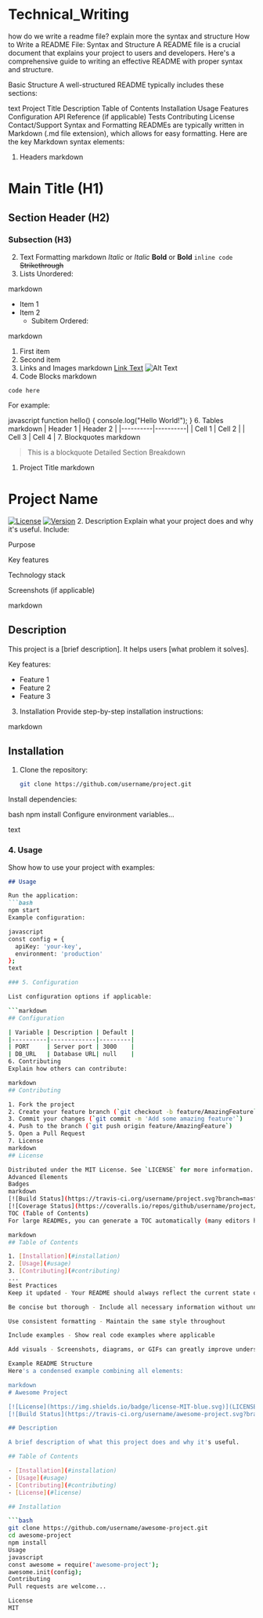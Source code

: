 # Technical_Writing


how do we write a readme file? explain more the syntax and structure
How to Write a README File: Syntax and Structure
A README file is a crucial document that explains your project to users and developers. Here's a comprehensive guide to writing an effective README with proper syntax and structure.

Basic Structure
A well-structured README typically includes these sections:

text
Project Title
Description
Table of Contents
Installation
Usage
Features
Configuration
API Reference (if applicable)
Tests
Contributing
License
Contact/Support
Syntax and Formatting
READMEs are typically written in Markdown (.md file extension), which allows for easy formatting. Here are the key Markdown syntax elements:

1. Headers
markdown
# Main Title (H1)
## Section Header (H2)
### Subsection (H3)
2. Text Formatting
markdown
*Italic* or _Italic_
**Bold** or __Bold__
`inline code`
~~Strikethrough~~
3. Lists
Unordered:

markdown
- Item 1
- Item 2
  - Subitem
Ordered:

markdown
1. First item
2. Second item
4. Links and Images
markdown
[Link Text](URL)
![Alt Text](image-url)
5. Code Blocks
markdown
```language
code here
```
For example:

javascript
function hello() {
  console.log("Hello World!");
}
6. Tables
markdown
| Header 1 | Header 2 |
|----------|----------|
| Cell 1   | Cell 2   |
| Cell 3   | Cell 4   |
7. Blockquotes
markdown
> This is a blockquote
Detailed Section Breakdown
1. Project Title
markdown
# Project Name

[![License](https://img.shields.io/badge/license-MIT-blue.svg)](LICENSE)
[![Version](https://img.shields.io/badge/version-1.0.0-green.svg)]()
2. Description
Explain what your project does and why it's useful. Include:

Purpose

Key features

Technology stack

Screenshots (if applicable)

markdown
## Description

This project is a [brief description]. It helps users [what problem it solves].

Key features:
- Feature 1
- Feature 2
- Feature 3
3. Installation
Provide step-by-step installation instructions:

markdown
## Installation

1. Clone the repository:
   ```bash
   git clone https://github.com/username/project.git
Install dependencies:

bash
npm install
Configure environment variables...

text

### 4. Usage

Show how to use your project with examples:

```markdown
## Usage

Run the application:
```bash
npm start
Example configuration:

javascript
const config = {
  apiKey: 'your-key',
  environment: 'production'
};
text

### 5. Configuration

List configuration options if applicable:

```markdown
## Configuration

| Variable | Description | Default |
|----------|-------------|---------|
| PORT     | Server port | 3000    |
| DB_URL   | Database URL| null    |
6. Contributing
Explain how others can contribute:

markdown
## Contributing

1. Fork the project
2. Create your feature branch (`git checkout -b feature/AmazingFeature`)
3. Commit your changes (`git commit -m 'Add some amazing feature'`)
4. Push to the branch (`git push origin feature/AmazingFeature`)
5. Open a Pull Request
7. License
markdown
## License

Distributed under the MIT License. See `LICENSE` for more information.
Advanced Elements
Badges
markdown
[![Build Status](https://travis-ci.org/username/project.svg?branch=master)](https://travis-ci.org/username/project)
[![Coverage Status](https://coveralls.io/repos/github/username/project/badge.svg?branch=master)](https://coveralls.io/github/username/project?branch=master)
TOC (Table of Contents)
For large READMEs, you can generate a TOC automatically (many editors have plugins for this) or create manually:

markdown
## Table of Contents

1. [Installation](#installation)
2. [Usage](#usage)
3. [Contributing](#contributing)
...
Best Practices
Keep it updated - Your README should always reflect the current state of your project

Be concise but thorough - Include all necessary information without unnecessary details

Use consistent formatting - Maintain the same style throughout

Include examples - Show real code examples where applicable

Add visuals - Screenshots, diagrams, or GIFs can greatly improve understanding

Example README Structure
Here's a condensed example combining all elements:

markdown
# Awesome Project

[![License](https://img.shields.io/badge/license-MIT-blue.svg)](LICENSE)
[![Build Status](https://travis-ci.org/username/awesome-project.svg?branch=master)](https://travis-ci.org/username/awesome-project)

## Description

A brief description of what this project does and why it's useful.

## Table of Contents

- [Installation](#installation)
- [Usage](#usage)
- [Contributing](#contributing)
- [License](#license)

## Installation

```bash
git clone https://github.com/username/awesome-project.git
cd awesome-project
npm install
Usage
javascript
const awesome = require('awesome-project');
awesome.init(config);
Contributing
Pull requests are welcome...

License
MIT

